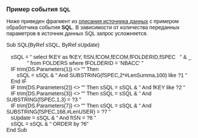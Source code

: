 ﻿<html>
<head>
<title>SQL</title>
</head>

<body>

<p><strong><font face="Arial" size="3">Пример события </font><font
face="Arial">SQL</font></strong></p>

<p><font face="Arial">Ниже приведен фрагмент из <a
href="../Defs/Data.html">описания источника данных</a> с примером обработчика 
события <strong>SQL</strong>. В зависимости от количества переданных параметров 
в источник данных SQL запрос усложняется.</font></p>

<p><font face="Arial">Sub SQL(ByRef sSQL, ByRef sUpdate)<br>
<br>
&nbsp;&nbsp; sSQL = &quot; select fKEY as fKEY, fISN,fCOM,fECOM,fFOLDERID,fSPEC&nbsp;&nbsp; 
&quot; &amp; _<br>
&nbsp;&nbsp;&nbsp;&nbsp;&nbsp;&nbsp;&nbsp;&nbsp;&nbsp;&nbsp;&nbsp;&nbsp;&nbsp; &quot; 
from FOLDERS where fFOLDERID = &#39;NBACC&#39; &quot;<br>
&nbsp;&nbsp; IF trim(DS.Parameters(1)) &lt;&gt; &quot;&quot; Then <br>
&nbsp;&nbsp;&nbsp;&nbsp;&nbsp;&nbsp; sSQL = sSQL &amp; &quot; And 
SUBSTRING(fSPEC,2*#LenSumma,100) like ?1 &quot; <br>
&nbsp;&nbsp; End IF&nbsp;&nbsp;&nbsp; <br>
&nbsp;&nbsp; IF trim(DS.Parameters(2)) &lt;&gt; &quot;&quot; Then sSQL = sSQL &amp; &quot; And fKEY like 
?2 &quot;<br>
&nbsp;&nbsp; IF trim(DS.Parameters(3)) &lt;&gt; &quot;&quot; Then sSQL = sSQL &amp; &quot; And 
SUBSTRING(fSPEC,1,3) = ?3 &quot;<br>
&nbsp;&nbsp; IF trim(DS.Parameters(7)) &lt;&gt; &quot;&quot; Then sSQL = sSQL &amp; &quot; And 
SUBSTRING(fSPEC,168,#LenUSER) = ?7 &quot;<br>
&nbsp;&nbsp; sUpdate = sSQL &amp; &quot; And fISN = ?8 &quot;<br>
&nbsp;&nbsp; sSQL = sSQL &amp; &quot; ORDER by ?6&quot; <br>
End Sub <br>
</font></p>
</body>
</html>
